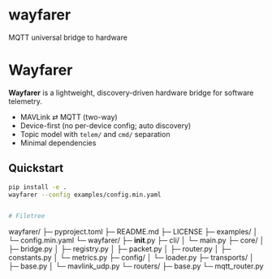# wayfarer
MQTT universal bridge to hardware

# Wayfarer

**Wayfarer** is a lightweight, discovery-driven hardware bridge for software telemetry.
- MAVLink ⇄ MQTT (two-way)
- Device-first (no per-device config; auto discovery)
- Topic model with `telem/` and `cmd/` separation
- Minimal dependencies

## Quickstart

```bash
pip install -e .
wayfarer --config examples/config.min.yaml


# Filetree
```
wayfarer/
├─ pyproject.toml
├─ README.md
├─ LICENSE
├─ examples/
│  └─ config.min.yaml
└─ wayfarer/
    ├─ __init__.py
    ├─ cli/
    │  └─ main.py
    ├─ core/
    │  ├─ bridge.py
    │  ├─ registry.py
    │  ├─ packet.py
    │  ├─ router.py
    │  ├─ constants.py
    │  └─ metrics.py
    ├─ config/
    │  └─ loader.py
    ├─ transports/
    │  ├─ base.py
    │  └─ mavlink_udp.py
    └─ routers/
        ├─ base.py
        └─ mqtt_router.py
```
